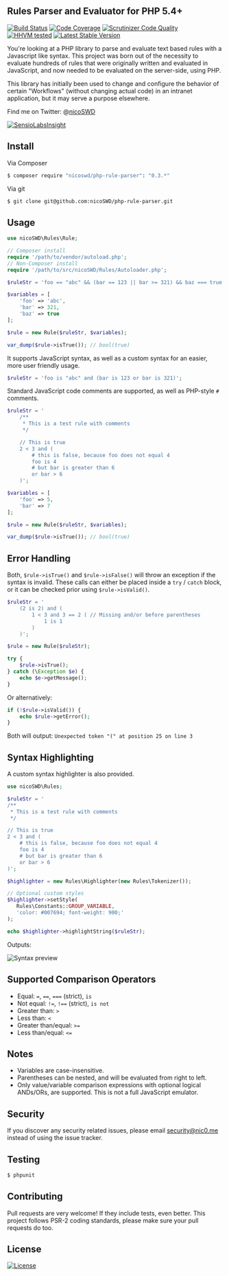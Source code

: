 ## Rules Parser and Evaluator for PHP 5.4+

[![Build Status](https://scrutinizer-ci.com/g/nicoSWD/php-rule-parser/badges/build.png?b=master)](https://travis-ci.org/nicoSWD/php-rule-parser) [![Code Coverage](https://scrutinizer-ci.com/g/nicoSWD/php-rule-parser/badges/coverage.png?b=master)](https://scrutinizer-ci.com/g/nicoSWD/php-rule-parser/?branch=master) [![Scrutinizer Code Quality](https://img.shields.io/scrutinizer/g/nicoswd/php-rule-parser.svg?b=master)](https://scrutinizer-ci.com/g/nicoSWD/php-rule-parser/?branch=master) [![HHVM tested](https://img.shields.io/hhvm/nicoswd/php-rule-parser.svg)](https://travis-ci.org/nicoSWD/php-rule-parser) [![Latest Stable Version](https://img.shields.io/packagist/v/nicoswd/php-rule-parser.svg)](https://packagist.org/packages/nicoswd/php-rule-parser)

You're looking at a PHP library to parse and evaluate text based rules with a Javascript like syntax. This project was born out of the necessity to evaluate hundreds of rules that were originally written and evaluated in JavaScript, and now needed to be evaluated on the server-side, using PHP.

This library has initially been used to change and configure the behavior of certain "Workflows" (without changing actual code) in an intranet application, but it may serve a purpose elsewhere.


Find me on Twitter: @[nicoSWD](https://twitter.com/nicoSWD)

[![SensioLabsInsight](https://insight.sensiolabs.com/projects/67203389-970c-419c-9430-a7f9a005bd94/big.png)](https://insight.sensiolabs.com/projects/67203389-970c-419c-9430-a7f9a005bd94)

## Install

Via Composer

``` bash
$ composer require "nicoswd/php-rule-parser": "0.3.*"
```

Via git
``` bash
$ git clone git@github.com:nicoSWD/php-rule-parser.git
```


## Usage

```php
use nicoSWD\Rules\Rule;

// Composer install
require '/path/to/vendor/autoload.php';
// Non-Composer install
require '/path/to/src/nicoSWD/Rules/Autoloader.php';

$ruleStr = 'foo == "abc" && (bar == 123 || bar >= 321) && baz === true';

$variables = [
    'foo' => 'abc',
    'bar' => 321,
    'baz' => true
];

$rule = new Rule($ruleStr, $variables);

var_dump($rule->isTrue()); // bool(true)
```

It supports JavaScript syntax, as well as a custom syntax for an easier, more user friendly usage.

```php
$ruleStr = 'foo is "abc" and (bar is 123 or bar is 321)';
```

Standard JavaScript code comments are supported, as well as PHP-style `#` comments.

```php
$ruleStr = '
    /**
     * This is a test rule with comments
     */

    // This is true
    2 < 3 and (
        # this is false, because foo does not equal 4
        foo is 4
        # but bar is greater than 6
        or bar > 6
    )';

$variables = [
    'foo' => 5,
    'bar' => 7
];

$rule = new Rule($ruleStr, $variables);

var_dump($rule->isTrue()); // bool(true)
```

## Error Handling
Both, `$rule->isTrue()` and `$rule->isFalse()` will throw an exception if the syntax is invalid. These calls can either be placed inside a `try` / `catch` block, or it can be checked prior using `$rule->isValid()`.

```php
$ruleStr = '
    (2 is 2) and (
        1 < 3 and 3 == 2 ( // Missing and/or before parentheses
            1 is 1
        )
    )';

$rule = new Rule($ruleStr);

try {
    $rule->isTrue();
} catch (\Exception $e) {
    echo $e->getMessage();
}
```

Or alternatively:

```php
if (!$rule->isValid()) {
    echo $rule->getError();
}
```

Both will output: `Unexpected token "(" at position 25 on line 3`

## Syntax Highlighting

A custom syntax highlighter is also provided.

```php
use nicoSWD\Rules;

$ruleStr = '
/**
 * This is a test rule with comments
 */

// This is true
2 < 3 and (
    # this is false, because foo does not equal 4
    foo is 4
    # but bar is greater than 6
    or bar > 6
)';

$highlighter = new Rules\Highlighter(new Rules\Tokenizer());

// Optional custom styles
$highlighter->setStyle(
   Rules\Constants::GROUP_VARIABLE,
   'color: #007694; font-weight: 900;'
);

echo $highlighter->highlightString($ruleStr);
```

Outputs:

![Syntax preview](https://s3.amazonaws.com/f.cl.ly/items/2U1j2T0M1q3U0D1t1t1D/Screen%20Shot%202015-07-22%20at%2016.51.47.png)

## Supported Comparison Operators
- Equal: `=`, `==`, `===` (strict), `is`
- Not equal: `!=`, `!==` (strict), `is not`
- Greater than: `>`
- Less than: `<`
- Greater than/equal: `>=`
- Less than/equal: `<=`

## Notes
- Variables are case-insensitive.
- Parentheses can be nested, and will be evaluated from right to left.
- Only value/variable comparison expressions with optional logical ANDs/ORs, are supported. This is not a full JavaScript emulator.

## Security

If you discover any security related issues, please email security@nic0.me instead of using the issue tracker.

## Testing

``` bash
$ phpunit
```

## Contributing
Pull requests are very welcome! If they include tests, even better. This project follows PSR-2 coding standards, please make sure your pull requests do too.

## License

[![License](https://img.shields.io/packagist/l/nicoSWD/php-rule-parser.svg)](https://packagist.org/packages/nicoswd/php-rules-parser)
